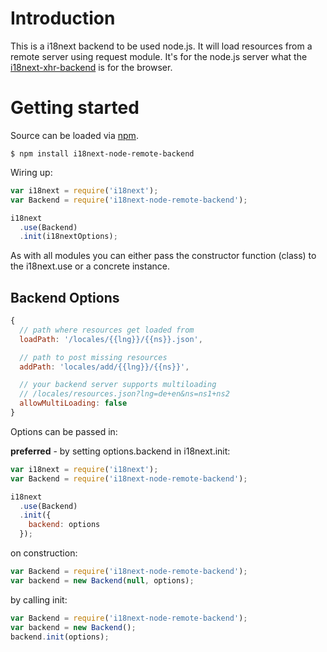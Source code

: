 # Introduction

This is a i18next backend to be used node.js. It will load resources from a remote server using request module. It's for the node.js server what the [i18next-xhr-backend](https://github.com/i18next/i18next-xhr-backend) is for the browser.

# Getting started

Source can be loaded via [npm](https://www.npmjs.com/package/i18next-node-remote-backend).

```
$ npm install i18next-node-remote-backend
```

Wiring up:

```js
var i18next = require('i18next');
var Backend = require('i18next-node-remote-backend');

i18next
  .use(Backend)
  .init(i18nextOptions);
```

As with all modules you can either pass the constructor function (class) to the i18next.use or a concrete instance.

## Backend Options

```js
{
  // path where resources get loaded from
  loadPath: '/locales/{{lng}}/{{ns}}.json',

  // path to post missing resources
  addPath: 'locales/add/{{lng}}/{{ns}}',

  // your backend server supports multiloading
  // /locales/resources.json?lng=de+en&ns=ns1+ns2
  allowMultiLoading: false
}
```

Options can be passed in:

**preferred** - by setting options.backend in i18next.init:

```js
var i18next = require('i18next');
var Backend = require('i18next-node-remote-backend');

i18next
  .use(Backend)
  .init({
    backend: options
  });
```

on construction:

```js
var Backend = require('i18next-node-remote-backend');
var backend = new Backend(null, options);
```

by calling init:

```js
var Backend = require('i18next-node-remote-backend');
var backend = new Backend();
backend.init(options);
```
